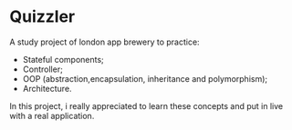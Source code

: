 # Quizzler

A study project of london app brewery to practice:

- Stateful components;
- Controller;
- OOP (abstraction,encapsulation, inheritance and polymorphism);
- Architecture.

In this project, i really appreciated to learn these concepts and put in live with a real
application.

